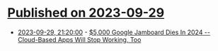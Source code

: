 # [Published on 2023-09-29](index.md)

* [2023-09-29, 21:20:00](https://tech.slashdot.org/story/23/09/29/1951233/5000-google-jamboard-dies-in-2024----cloud-based-apps-will-stop-working-too?utm_source=rss1.0mainlinkanon&utm_medium=feed) - [$5,000 Google Jamboard Dies In 2024 -- Cloud-Based Apps Will Stop Working, Too](https://tech.slashdot.org/story/23/09/29/1951233/5000-google-jamboard-dies-in-2024----cloud-based-apps-will-stop-working-too?utm_source=rss1.0mainlinkanon&utm_medium=feed)
